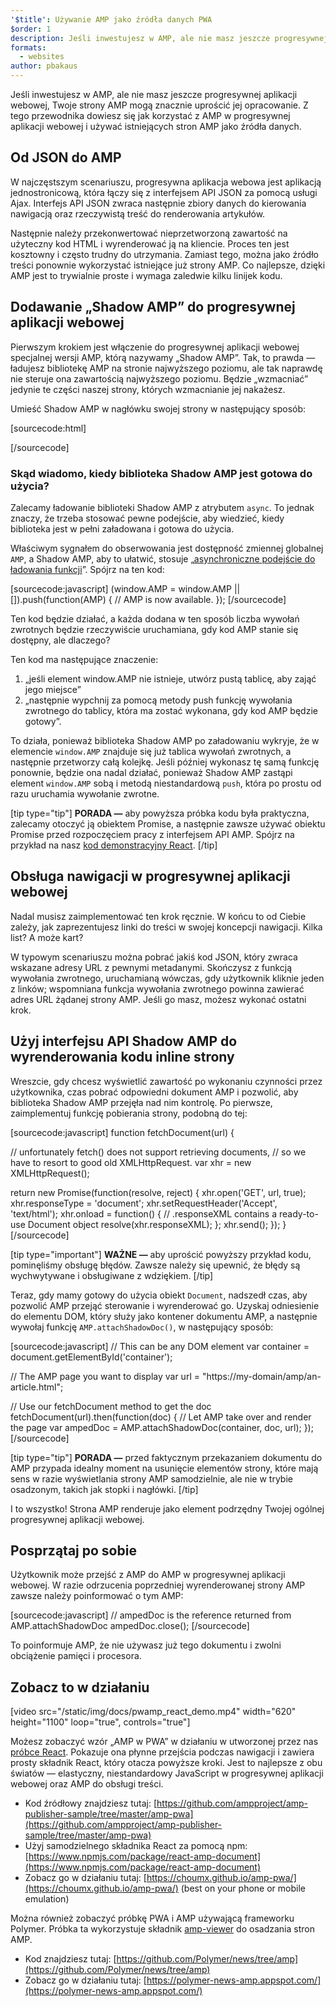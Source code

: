 ```yaml
---
'$title': Używanie AMP jako źródła danych PWA
$order: 1
description: Jeśli inwestujesz w AMP, ale nie masz jeszcze progresywnej aplikacji webowej, Twoje strony AMP mogą znacznie uprościć jej opracowanie.
formats:
  - websites
author: pbakaus
---
```


Jeśli inwestujesz w AMP, ale nie masz jeszcze progresywnej aplikacji webowej, Twoje strony AMP mogą znacznie uprościć jej opracowanie. Z tego przewodnika dowiesz się jak korzystać z AMP w progresywnej aplikacji webowej i używać istniejących stron AMP jako źródła danych.

## Od JSON do AMP

W najczęstszym scenariuszu, progresywna aplikacja webowa jest aplikacją jednostronicową, która łączy się z interfejsem API JSON za pomocą usługi Ajax. Interfejs API JSON zwraca następnie zbiory danych do kierowania nawigacją oraz rzeczywistą treść do renderowania artykułów.

Następnie należy przekonwertować nieprzetworzoną zawartość na użyteczny kod HTML i wyrenderować ją na kliencie. Proces ten jest kosztowny i często trudny do utrzymania. Zamiast tego, można jako źródło treści ponownie wykorzystać istniejące już strony AMP. Co najlepsze, dzięki AMP jest to trywialnie proste i wymaga zaledwie kilku linijek kodu.

## Dodawanie „Shadow AMP” do progresywnej aplikacji webowej

Pierwszym krokiem jest włączenie do progresywnej aplikacji webowej specjalnej wersji AMP, którą nazywamy „Shadow AMP”. Tak, to prawda — ładujesz bibliotekę AMP na stronie najwyższego poziomu, ale tak naprawdę nie steruje ona zawartością najwyższego poziomu. Będzie „wzmacniać” jedynie te części naszej strony, których wzmacnianie jej nakażesz.

Umieść Shadow AMP w nagłówku swojej strony w następujący sposób:

[sourcecode:html]

<!-- Asynchronously load the AMP-with-Shadow-DOM runtime library. -->
<script async src="https://ampjs.org/shadow-v0.js"></script>

[/sourcecode]

### Skąd wiadomo, kiedy biblioteka Shadow AMP jest gotowa do użycia?

Zalecamy ładowanie biblioteki Shadow AMP z atrybutem `async`. To jednak znaczy, że trzeba stosować pewne podejście, aby wiedzieć, kiedy biblioteka jest w pełni załadowana i gotowa do użycia.

Właściwym sygnałem do obserwowania jest dostępność zmiennej globalnej `AMP`, a Shadow AMP, aby to ułatwić, stosuje „[asynchroniczne podejście do ładowania funkcji](http://mrcoles.com/blog/google-analytics-asynchronous-tracking-how-it-work/)”. Spójrz na ten kod:

[sourcecode:javascript]
(window.AMP = window.AMP || []).push(function(AMP) {
// AMP is now available.
});
[/sourcecode]

Ten kod będzie działać, a każda dodana w ten sposób liczba wywołań zwrotnych będzie rzeczywiście uruchamiana, gdy kod AMP stanie się dostępny, ale dlaczego?

Ten kod ma następujące znaczenie:

1. „jeśli element window.AMP nie istnieje, utwórz pustą tablicę, aby zająć jego miejsce”
2. „następnie wypchnij za pomocą metody push funkcję wywołania zwrotnego do tablicy, która ma zostać wykonana, gdy kod AMP będzie gotowy”.

To działa, ponieważ biblioteka Shadow AMP po załadowaniu wykryje, że w elemencie `window.AMP` znajduje się już tablica wywołań zwrotnych, a następnie przetworzy całą kolejkę. Jeśli później wykonasz tę samą funkcję ponownie, będzie ona nadal działać, ponieważ Shadow AMP zastąpi element `window.AMP` sobą i metodą niestandardową `push`, która po prostu od razu uruchamia wywołanie zwrotne.

[tip type="tip"] **PORADA —** aby powyższa próbka kodu była praktyczna, zalecamy otoczyć ją obiektem Promise, a następnie zawsze używać obiektu Promise przed rozpoczęciem pracy z interfejsem API AMP. Spójrz na przykład na nasz [kod demonstracyjny React](https://github.com/ampproject/amp-publisher-sample/blob/master/amp-pwa/src/components/amp-document/amp-document.js#L20). [/tip]

## Obsługa nawigacji w progresywnej aplikacji webowej

Nadal musisz zaimplementować ten krok ręcznie. W końcu to od Ciebie zależy, jak zaprezentujesz linki do treści w swojej koncepcji nawigacji. Kilka list? A może kart?

W typowym scenariuszu można pobrać jakiś kod JSON, który zwraca wskazane adresy URL z pewnymi metadanymi. Skończysz z funkcją wywołania zwrotnego, uruchamianą wówczas, gdy użytkownik kliknie jeden z linków; wspomniana funkcja wywołania zwrotnego powinna zawierać adres URL żądanej strony AMP. Jeśli go masz, możesz wykonać ostatni krok.

## Użyj interfejsu API Shadow AMP do wyrenderowania kodu inline strony

Wreszcie, gdy chcesz wyświetlić zawartość po wykonaniu czynności przez użytkownika, czas pobrać odpowiedni dokument AMP i pozwolić, aby biblioteka Shadow AMP przejęła nad nim kontrolę. Po pierwsze, zaimplementuj funkcję pobierania strony, podobną do tej:

[sourcecode:javascript]
function fetchDocument(url) {

// unfortunately fetch() does not support retrieving documents,
// so we have to resort to good old XMLHttpRequest.
var xhr = new XMLHttpRequest();

return new Promise(function(resolve, reject) {
xhr.open('GET', url, true);
xhr.responseType = 'document';
xhr.setRequestHeader('Accept', 'text/html');
xhr.onload = function() {
// .responseXML contains a ready-to-use Document object
resolve(xhr.responseXML);
};
xhr.send();
});
}
[/sourcecode]

[tip type="important"] **WAŻNE —** aby uprościć powyższy przykład kodu, pominęliśmy obsługę błędów. Zawsze należy się upewnić, że błędy są wychwytywane i obsługiwane z wdziękiem. [/tip]

Teraz, gdy mamy gotowy do użycia obiekt `Document`, nadszedł czas, aby pozwolić AMP przejąć sterowanie i wyrenderować go. Uzyskaj odniesienie do elementu DOM, który służy jako kontener dokumentu AMP, a następnie wywołaj funkcję `AMP.attachShadowDoc()`, w następujący sposób:

[sourcecode:javascript]
// This can be any DOM element
var container = document.getElementById('container');

// The AMP page you want to display
var url = "https://my-domain/amp/an-article.html";

// Use our fetchDocument method to get the doc
fetchDocument(url).then(function(doc) {
// Let AMP take over and render the page
var ampedDoc = AMP.attachShadowDoc(container, doc, url);
});
[/sourcecode]

[tip type="tip"] **PORADA —** przed faktycznym przekazaniem dokumentu do AMP przypada idealny moment na usunięcie elementów strony, które mają sens w razie wyświetlania strony AMP samodzielnie, ale nie w trybie osadzonym, takich jak stopki i nagłówki. [/tip]

I to wszystko! Strona AMP renderuje jako element podrzędny Twojej ogólnej progresywnej aplikacji webowej.

## Posprzątaj po sobie

Użytkownik może przejść z AMP do AMP w progresywnej aplikacji webowej. W razie odrzucenia poprzedniej wyrenderowanej strony AMP zawsze należy poinformować o tym AMP:

[sourcecode:javascript]
// ampedDoc is the reference returned from AMP.attachShadowDoc
ampedDoc.close();
[/sourcecode]

To poinformuje AMP, że nie używasz już tego dokumentu i zwolni obciążenie pamięci i procesora.

## Zobacz to w działaniu

[video src="/static/img/docs/pwamp_react_demo.mp4" width="620" height="1100" loop="true", controls="true"]

Możesz zobaczyć wzór „AMP w PWA” w działaniu w utworzonej przez nas [próbce React](https://github.com/ampproject/amp-publisher-sample/tree/master/amp-pwa). Pokazuje ona płynne przejścia podczas nawigacji i zawiera prosty składnik React, który otacza powyższe kroki. Jest to najlepsze z obu światów — elastyczny, niestandardowy JavaScript w progresywnej aplikacji webowej oraz AMP do obsługi treści.

- Kod źródłowy znajdziesz tutaj: [https://github.com/ampproject/amp-publisher-sample/tree/master/amp-pwa](https://github.com/ampproject/amp-publisher-sample/tree/master/amp-pwa)
- Użyj samodzielnego składnika React za pomocą npm: [https://www.npmjs.com/package/react-amp-document](https://www.npmjs.com/package/react-amp-document)
- Zobacz go w działaniu tutaj: [https://choumx.github.io/amp-pwa/](https://choumx.github.io/amp-pwa/) (best on your phone or mobile emulation)

Można również zobaczyć próbkę PWA i AMP używającą frameworku Polymer. Próbka ta wykorzystuje składnik [amp-viewer](https://github.com/PolymerLabs/amp-viewer/) do osadzania stron AMP.

- Kod znajdziesz tutaj: [https://github.com/Polymer/news/tree/amp](https://github.com/Polymer/news/tree/amp)
- Zobacz go w działaniu tutaj: [https://polymer-news-amp.appspot.com/](https://polymer-news-amp.appspot.com/)
